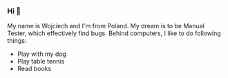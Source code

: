 ### Hi 👋

My name is Wojciech and I'm from Poland. My dream is to be Manual Tester, which effectively find bugs. Behind computers, I like to do following things:
- Play with my dog
- Play table tennis
- Read books
